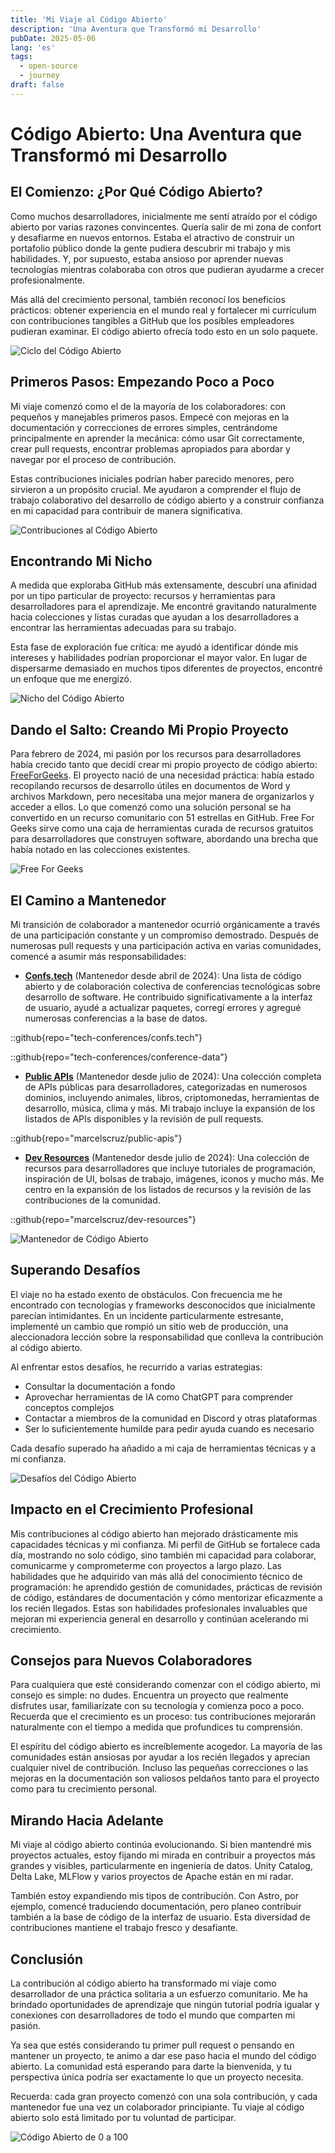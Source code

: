 ```yaml
---
title: 'Mi Viaje al Código Abierto'
description: 'Una Aventura que Transformó mi Desarrollo'
pubDate: 2025-05-06
lang: 'es'
tags:
  - open-source
  - journey
draft: false
---
```


# Código Abierto: Una Aventura que Transformó mi Desarrollo

## El Comienzo: ¿Por Qué Código Abierto?

Como muchos desarrolladores, inicialmente me sentí atraído por el código abierto por varias razones convincentes. Quería salir de mi zona de confort y desafiarme en nuevos entornos. Estaba el atractivo de construir un portafolio público donde la gente pudiera descubrir mi trabajo y mis habilidades. Y, por supuesto, estaba ansioso por aprender nuevas tecnologías mientras colaboraba con otros que pudieran ayudarme a crecer profesionalmente.

Más allá del crecimiento personal, también reconocí los beneficios prácticos: obtener experiencia en el mundo real y fortalecer mi currículum con contribuciones tangibles a GitHub que los posibles empleadores pudieran examinar. El código abierto ofrecía todo esto en un solo paquete.

![Ciclo del Código Abierto](../../assets/images/blog/oss/oss-cycle.png)

## Primeros Pasos: Empezando Poco a Poco

Mi viaje comenzó como el de la mayoría de los colaboradores: con pequeños y manejables primeros pasos. Empecé con mejoras en la documentación y correcciones de errores simples, centrándome principalmente en aprender la mecánica: cómo usar Git correctamente, crear pull requests, encontrar problemas apropiados para abordar y navegar por el proceso de contribución.

Estas contribuciones iniciales podrían haber parecido menores, pero sirvieron a un propósito crucial. Me ayudaron a comprender el flujo de trabajo colaborativo del desarrollo de código abierto y a construir confianza en mi capacidad para contribuir de manera significativa.

![Contribuciones al Código Abierto](../../assets/images/blog/oss/oss-contributions.png)

## Encontrando Mi Nicho

A medida que exploraba GitHub más extensamente, descubrí una afinidad por un tipo particular de proyecto: recursos y herramientas para desarrolladores para el aprendizaje. Me encontré gravitando naturalmente hacia colecciones y listas curadas que ayudan a los desarrolladores a encontrar las herramientas adecuadas para su trabajo.

Esta fase de exploración fue crítica: me ayudó a identificar dónde mis intereses y habilidades podrían proporcionar el mayor valor. En lugar de dispersarme demasiado en muchos tipos diferentes de proyectos, encontré un enfoque que me energizó.

![Nicho del Código Abierto](../../assets/images/blog/oss/oss-niche.png)

## Dando el Salto: Creando Mi Propio Proyecto

Para febrero de 2024, mi pasión por los recursos para desarrolladores había crecido tanto que decidí crear mi propio proyecto de código abierto: [FreeForGeeks](https://freeforgeeks.jpdiaz.dev). El proyecto nació de una necesidad práctica: había estado recopilando recursos de desarrollo útiles en documentos de Word y archivos Markdown, pero necesitaba una mejor manera de organizarlos y acceder a ellos.
Lo que comenzó como una solución personal se ha convertido en un recurso comunitario con 51 estrellas en GitHub. Free For Geeks sirve como una caja de herramientas curada de recursos gratuitos para desarrolladores que construyen software, abordando una brecha que había notado en las colecciones existentes.

![Free For Geeks](../../assets/images/blog/oss/oss-idea-project.png)

## El Camino a Mantenedor

Mi transición de colaborador a mantenedor ocurrió orgánicamente a través de una participación constante y un compromiso demostrado. Después de numerosas pull requests y una participación activa en varias comunidades, comencé a asumir más responsabilidades:

- **[Confs.tech](https://confs.tech)** (Mantenedor desde abril de 2024): Una lista de código abierto y de colaboración colectiva de conferencias tecnológicas sobre desarrollo de software. He contribuido significativamente a la interfaz de usuario, ayudé a actualizar paquetes, corregí errores y agregué numerosas conferencias a la base de datos.

::github{repo="tech-conferences/confs.tech"}

::github{repo="tech-conferences/conference-data"}

- **[Public APIs](https://publicapis.dev)** (Mantenedor desde julio de 2024): Una colección completa de APIs públicas para desarrolladores, categorizadas en numerosos dominios, incluyendo animales, libros, criptomonedas, herramientas de desarrollo, música, clima y más. Mi trabajo incluye la expansión de los listados de APIs disponibles y la revisión de pull requests.

::github{repo="marcelscruz/public-apis"}

- **[Dev Resources](https://devresourc.es)** (Mantenedor desde julio de 2024): Una colección de recursos para desarrolladores que incluye tutoriales de programación, inspiración de UI, bolsas de trabajo, imágenes, iconos y mucho más. Me centro en la expansión de los listados de recursos y la revisión de las contribuciones de la comunidad.

::github{repo="marcelscruz/dev-resources"}

![Mantenedor de Código Abierto](../../assets/images/blog/oss/oss-maintainer.png)

## Superando Desafíos

El viaje no ha estado exento de obstáculos. Con frecuencia me he encontrado con tecnologías y frameworks desconocidos que inicialmente parecían intimidantes. En un incidente particularmente estresante, implementé un cambio que rompió un sitio web de producción, una aleccionadora lección sobre la responsabilidad que conlleva la contribución al código abierto.

Al enfrentar estos desafíos, he recurrido a varias estrategias:

- Consultar la documentación a fondo
- Aprovechar herramientas de IA como ChatGPT para comprender conceptos complejos
- Contactar a miembros de la comunidad en Discord y otras plataformas
- Ser lo suficientemente humilde para pedir ayuda cuando es necesario

Cada desafío superado ha añadido a mi caja de herramientas técnicas y a mi confianza.

![Desafíos del Código Abierto](../../assets/images/blog/oss/oss-challenges.png)

## Impacto en el Crecimiento Profesional

Mis contribuciones al código abierto han mejorado drásticamente mis capacidades técnicas y mi confianza. Mi perfil de GitHub se fortalece cada día, mostrando no solo código, sino también mi capacidad para colaborar, comunicarme y comprometerme con proyectos a largo plazo.
Las habilidades que he adquirido van más allá del conocimiento técnico de programación: he aprendido gestión de comunidades, prácticas de revisión de código, estándares de documentación y cómo mentorizar eficazmente a los recién llegados. Estas son habilidades profesionales invaluables que mejoran mi experiencia general en desarrollo y continúan acelerando mi crecimiento.

## Consejos para Nuevos Colaboradores

Para cualquiera que esté considerando comenzar con el código abierto, mi consejo es simple: no dudes. Encuentra un proyecto que realmente disfrutes usar, familiarízate con su tecnología y comienza poco a poco. Recuerda que el crecimiento es un proceso: tus contribuciones mejorarán naturalmente con el tiempo a medida que profundices tu comprensión.

El espíritu del código abierto es increíblemente acogedor. La mayoría de las comunidades están ansiosas por ayudar a los recién llegados y aprecian cualquier nivel de contribución. Incluso las pequeñas correcciones o las mejoras en la documentación son valiosos peldaños tanto para el proyecto como para tu crecimiento personal.

## Mirando Hacia Adelante

Mi viaje al código abierto continúa evolucionando. Si bien mantendré mis proyectos actuales, estoy fijando mi mirada en contribuir a proyectos más grandes y visibles, particularmente en ingeniería de datos. Unity Catalog, Delta Lake, MLFlow y varios proyectos de Apache están en mi radar.

También estoy expandiendo mis tipos de contribución. Con Astro, por ejemplo, comencé traduciendo documentación, pero planeo contribuir también a la base de código de la interfaz de usuario. Esta diversidad de contribuciones mantiene el trabajo fresco y desafiante.

## Conclusión

La contribución al código abierto ha transformado mi viaje como desarrollador de una práctica solitaria a un esfuerzo comunitario. Me ha brindado oportunidades de aprendizaje que ningún tutorial podría igualar y conexiones con desarrolladores de todo el mundo que comparten mi pasión.

Ya sea que estés considerando tu primer pull request o pensando en mantener un proyecto, te animo a dar ese paso hacia el mundo del código abierto. La comunidad está esperando para darte la bienvenida, y tu perspectiva única podría ser exactamente lo que un proyecto necesita.

Recuerda: cada gran proyecto comenzó con una sola contribución, y cada mantenedor fue una vez un colaborador principiante. Tu viaje al código abierto solo está limitado por tu voluntad de participar.

![Código Abierto de 0 a 100](../../assets/images/blog/oss/oss-0-to-100.png)
